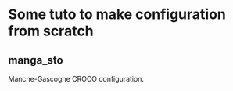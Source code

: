 # Some tuto to make configuration from scratch

## manga\_sto  
Manche-Gascogne CROCO configuration.

